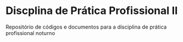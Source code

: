 # Discplina de Prática Profissional II
Repositório de códigos e documentos para a disciplina de prática profissional noturno
